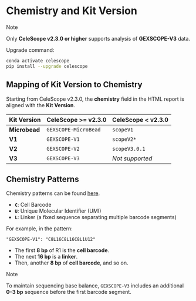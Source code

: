 # Chemistry and Kit Version

> [!NOTE] 
> Only **CeleScope v2.3.0 or higher** supports analysis of **GEXSCOPE-V3** data.  

Upgrade command:  
```bash
conda activate celescope
pip install --upgrade celescope
```

## Mapping of Kit Version to Chemistry  

Starting from CeleScope v2.3.0, the **chemistry** field in the HTML report is aligned with the **Kit Version**.  

| Kit Version | CeleScope >= v2.3.0  | CeleScope < v2.3.0 |
|------------|----------------------|--------------------|
| **Microbead** | `GEXSCOPE-MicroBead` | `scopeV1`          |
| **V1**       | `GEXSCOPE-V1`        | `scopeV2*`         |
| **V2**       | `GEXSCOPE-V2`        | `scopeV3.0.1`      |
| **V3**       | `GEXSCOPE-V3`        | *Not supported*    |

## Chemistry Patterns  

Chemistry patterns can be found [here](https://github.com/singleron-RD/CeleScope/blob/master/celescope/chemistry_dict.py).  

- **`C`**: Cell Barcode  
- **`U`**: Unique Molecular Identifier (UMI)  
- **`L`**: Linker (a fixed sequence separating multiple barcode segments)  

For example, in the pattern:  
```plaintext
"GEXSCOPE-V1": "C8L16C8L16C8L1U12"
```
- The first **8 bp** of R1 is the **cell barcode**.  
- The next **16 bp** is a **linker**.  
- Then, another **8 bp** of **cell barcode**, and so on.  

> [!NOTE] 
> To maintain sequencing base balance, `GEXSCOPE-V3` includes an additional **0–3 bp** sequence before the first barcode segment.  
